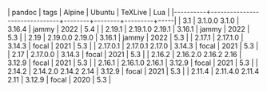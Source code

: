 | pandoc   | tags                          | Alpine | Ubuntu | TeXLive | Lua |
|----------+-------------------------------+--------+--------+---------+-----|
| 3.1      | 3.1.0.0  3.1.0                | 3.16.4 | jammy  |    2022 | 5.4 |
| 2.19.1   | 2.19.1.0 2.19.1               | 3.16.1 | jammy  |    2022 | 5.3 |
| 2.19     | 2.19.0.0 2.19.0               | 3.16.1 | jammy  |    2022 | 5.3 |
| 2.17.1   | 2.17.1.0                      | 3.14.3 | focal  |    2021 | 5.3 |
| 2.17.0.1 | 2.17.0.1 2.17.0               | 3.14.3 | focal  |    2021 | 5.3 |
| 2.17     | 2.17.0.0                      | 3.14.3 | focal  |    2021 | 5.3 |
| 2.16.2   | 2.16.2.0 2.16.2 2.16          | 3.12.9 | focal  |    2021 | 5.3 |
| 2.16.1   | 2.16.1.0 2.16.1               | 3.12.9 | focal  |    2021 | 5.3 |
| 2.14.2   | 2.14.2.0 2.14.2 2.14          | 3.12.9 | focal  |    2021 | 5.3 |
| 2.11.4   | 2.11.4.0 2.11.4 2.11          | 3.12.9 | focal  |    2020 | 5.3 |
